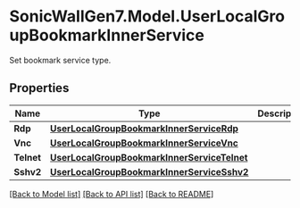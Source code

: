 # SonicWallGen7.Model.UserLocalGroupBookmarkInnerService
Set bookmark service type.

## Properties

Name | Type | Description | Notes
------------ | ------------- | ------------- | -------------
**Rdp** | [**UserLocalGroupBookmarkInnerServiceRdp**](UserLocalGroupBookmarkInnerServiceRdp.md) |  | [optional] 
**Vnc** | [**UserLocalGroupBookmarkInnerServiceVnc**](UserLocalGroupBookmarkInnerServiceVnc.md) |  | [optional] 
**Telnet** | [**UserLocalGroupBookmarkInnerServiceTelnet**](UserLocalGroupBookmarkInnerServiceTelnet.md) |  | [optional] 
**Sshv2** | [**UserLocalGroupBookmarkInnerServiceSshv2**](UserLocalGroupBookmarkInnerServiceSshv2.md) |  | [optional] 

[[Back to Model list]](../README.md#documentation-for-models) [[Back to API list]](../README.md#documentation-for-api-endpoints) [[Back to README]](../README.md)

